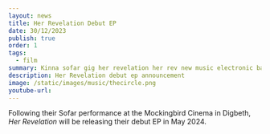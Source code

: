 ```yaml
---
layout: news
title: Her Revelation Debut EP
date: 30/12/2023
publish: true
order: 1
tags:
  - film
summary: Kinna sofar gig her revelation her rev new music electronic band singing debut ep new announcement release
description: Her Revelation debut ep announcement
image: /static/images/music/thecircle.png
youtube-url:
---
```


Following their Sofar performance at the Mockingbird Cinema in Digbeth, _Her Revelation_ will be releasing their debut EP in May 2024.
